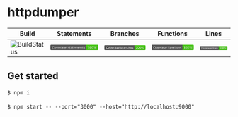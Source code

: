 # httpdumper

| Build | Statements | Branches | Functions | Lines |
| ------ | ------ | ------- | ------- | ------ |
| ![BuildStatus](https://github.com/Merlier/httpdumper/workflows/test/badge.svg) | ![Statements](https://raw.githubusercontent.com/Merlier/httpdumper/main/coverage/badge-statements.svg) | ![Branches](https://raw.githubusercontent.com/Merlier/httpdumper/main/coverage/badge-branches.svg) | ![Functions](https://raw.githubusercontent.com/Merlier/httpdumper/main/coverage/badge-functions.svg) | ![Lines](https://raw.githubusercontent.com/Merlier/httpdumper/main/coverage/badge-lines.svg)

## Get started

    $ npm i
    
    $ npm start -- --port="3000" --host="http://localhost:9000"
